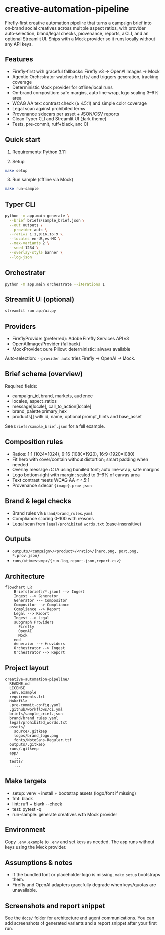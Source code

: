 creative-automation-pipeline
============================

Firefly‑first creative automation pipeline that turns a campaign brief into on‑brand social creatives across multiple aspect ratios, with provider auto‑selection, brand/legal checks, provenance, reports, a CLI, and an optional Streamlit UI. Ships with a Mock provider so it runs locally without any API keys.

Features
--------
- Firefly‑first with graceful fallbacks: Firefly v3 → OpenAI Images → Mock
- Agentic Orchestrator watches `briefs/` and triggers generation, tracking coverage
- Deterministic Mock provider for offline/local runs
- On‑brand composition: safe margins, auto line‑wrap, logo scaling 3–6% area
- WCAG AA text contrast check (≥ 4.5:1) and simple color coverage
- Legal scan against prohibited terms
- Provenance sidecars per asset + JSON/CSV reports
- Clean Typer CLI and Streamlit UI (dark theme)
- Tests, pre‑commit, ruff+black, and CI

Quick start
-----------
1) Requirements: Python 3.11

2) Setup
```bash
make setup
```

3) Run sample (offline via Mock)
```bash
make run-sample
```

Typer CLI
---------
```bash
python -m app.main generate \
  --brief briefs/sample_brief.json \
  --out outputs \
  --provider auto \
  --ratios 1:1,9:16,16:9 \
  --locales en-US,es-MX \
  --max-variants 2 \
  --seed 1234 \
  --overlay-style banner \
  --log-json
```

Orchestrator
------------
```bash
python -m app.main orchestrate --iterations 1
```

Streamlit UI (optional)
-----------------------
```bash
streamlit run app/ui.py
```

Providers
---------
- FireflyProvider (preferred): Adobe Firefly Services API v3
- OpenAIImagesProvider (fallback)
- MockProvider: pure Pillow; deterministic; always available

Auto‑selection: `--provider auto` tries Firefly → OpenAI → Mock.

Brief schema (overview)
-----------------------
Required fields:
- campaign_id, brand, markets, audience
- locales, aspect_ratios
- message[locale], call_to_action[locale]
- brand_palette.primary_hex
- products[] with id, name, optional prompt_hints and base_asset

See `briefs/sample_brief.json` for a full example.

Composition rules
-----------------
- Ratios: 1:1 (1024×1024), 9:16 (1080×1920), 16:9 (1920×1080)
- Fit hero with cover/contain without distortion; smart padding when needed
- Overlay message+CTA using bundled font; auto line‑wrap; safe margins
- Logo bottom‑right with margin; scaled to 3–6% of canvas area
- Text contrast meets WCAG AA ≥ 4.5:1
- Provenance sidecar `{image}.prov.json`

Brand & legal checks
--------------------
- Brand rules via `brand/brand_rules.yaml`
- Compliance scoring 0–100 with reasons
- Legal scan from `legal/prohibited_words.txt` (case‑insensitive)

Outputs
-------
- `outputs/<campaign>/<product>/<ratio>/{hero.png, post.png, *.prov.json}`
- `runs/<timestamp>/{run.log,report.json,report.csv}`

Architecture
------------
```mermaid
flowchart LR
    Briefs[briefs/*.json] --> Ingest
    Ingest --> Generator
    Generator --> Compositor
    Compositor --> Compliance
    Compliance --> Report
    Legal --> Report
    Ingest --> Legal
    subgraph Providers
      Firefly
      OpenAI
      Mock
    end
    Generator --> Providers
    Orchestrator --> Ingest
    Orchestrator --> Report
```

Project layout
--------------
```
creative-automation-pipeline/
  README.md
  LICENSE
  .env.example
  requirements.txt
  Makefile
  .pre-commit-config.yaml
  .github/workflows/ci.yml
  briefs/sample_brief.json
  brand/brand_rules.yaml
  legal/prohibited_words.txt
  assets/
    source/.gitkeep
    logos/brand_logo.png
    fonts/NotoSans-Regular.ttf
  outputs/.gitkeep
  runs/.gitkeep
  app/
    ...
  tests/
    ...
```

Make targets
------------
- setup: venv + install + bootstrap assets (logo/font if missing)
- fmt: black
- lint: ruff + black --check
- test: pytest -q
- run-sample: generate creatives with Mock provider

Environment
-----------
Copy `.env.example` to `.env` and set keys as needed. The app runs without keys using the Mock provider.

Assumptions & notes
-------------------
- If the bundled font or placeholder logo is missing, `make setup` bootstraps them.
- Firefly and OpenAI adapters gracefully degrade when keys/quotas are unavailable.

Screenshots and report snippet
------------------------------
See the `docs/` folder for architecture and agent communications. You can add screenshots of generated variants and a report snippet after your first run.
